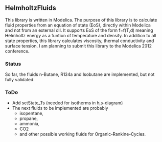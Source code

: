 ## HelmholtzFluids
This library is written in Modelica.
The purpose of this library is to calculate fluid properties from an equation of state (EoS), directly within Modelica and not from an external dll.
It supports EoS of the form f=f(T,d) meaning Helmholtz energy as a funtion of temperature and density.
In addition to all state properties, this library calculates viscosity, thermal conductivity and surface tension.
I am planning to submit this library to the Modelica 2012 conference.

### Status
So far, the fluids n-Butane, R134a and Isobutane are implemented, but not fully validated. 

### ToDo
* Add setState_Ts (needed for isotherms in h,s-diagram)
* The next fluids to be implemented are probably 
  * isopentane, 
  * propane, 
  * ammonia, 
  * CO2 
  * and other possible working fluids for Organic-Rankine-Cycles.

